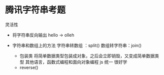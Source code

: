 # 腾讯字符串考题

灵活性
- 将字符串反向输出 hello -> olleh

- 字符串和数组上的方法
  字符串转数组 ：split()
  数组转字符串：join()
  - 包装类 将简单数据类型包装成对象，之后会立即销毁，又变成简单数据类型
    其他语言，函数式编程和面向对象编程
    js 统一 很好学 
  - reverse()